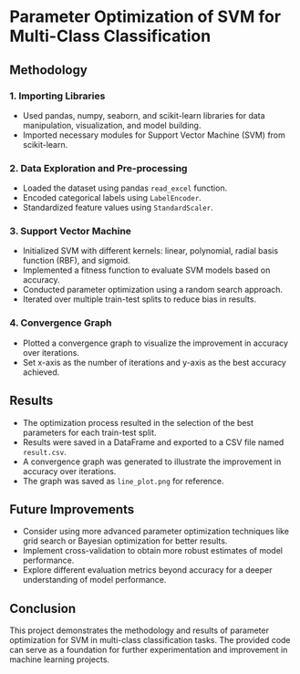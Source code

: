 # Parameter Optimization of SVM for Multi-Class Classification

## Methodology

### 1. Importing Libraries
- Used pandas, numpy, seaborn, and scikit-learn libraries for data manipulation, visualization, and model building.
- Imported necessary modules for Support Vector Machine (SVM) from scikit-learn.

### 2. Data Exploration and Pre-processing
- Loaded the dataset using pandas `read_excel` function.
- Encoded categorical labels using `LabelEncoder`.
- Standardized feature values using `StandardScaler`.

### 3. Support Vector Machine
- Initialized SVM with different kernels: linear, polynomial, radial basis function (RBF), and sigmoid.
- Implemented a fitness function to evaluate SVM models based on accuracy.
- Conducted parameter optimization using a random search approach.
- Iterated over multiple train-test splits to reduce bias in results.

### 4. Convergence Graph
- Plotted a convergence graph to visualize the improvement in accuracy over iterations.
- Set x-axis as the number of iterations and y-axis as the best accuracy achieved.

## Results

- The optimization process resulted in the selection of the best parameters for each train-test split.
- Results were saved in a DataFrame and exported to a CSV file named `result.csv`.
- A convergence graph was generated to illustrate the improvement in accuracy over iterations.
- The graph was saved as `line_plot.png` for reference.

## Future Improvements

- Consider using more advanced parameter optimization techniques like grid search or Bayesian optimization for better results.
- Implement cross-validation to obtain more robust estimates of model performance.
- Explore different evaluation metrics beyond accuracy for a deeper understanding of model performance.

## Conclusion

This project demonstrates the methodology and results of parameter optimization for SVM in multi-class classification tasks. The provided code can serve as a foundation for further experimentation and improvement in machine learning projects.
